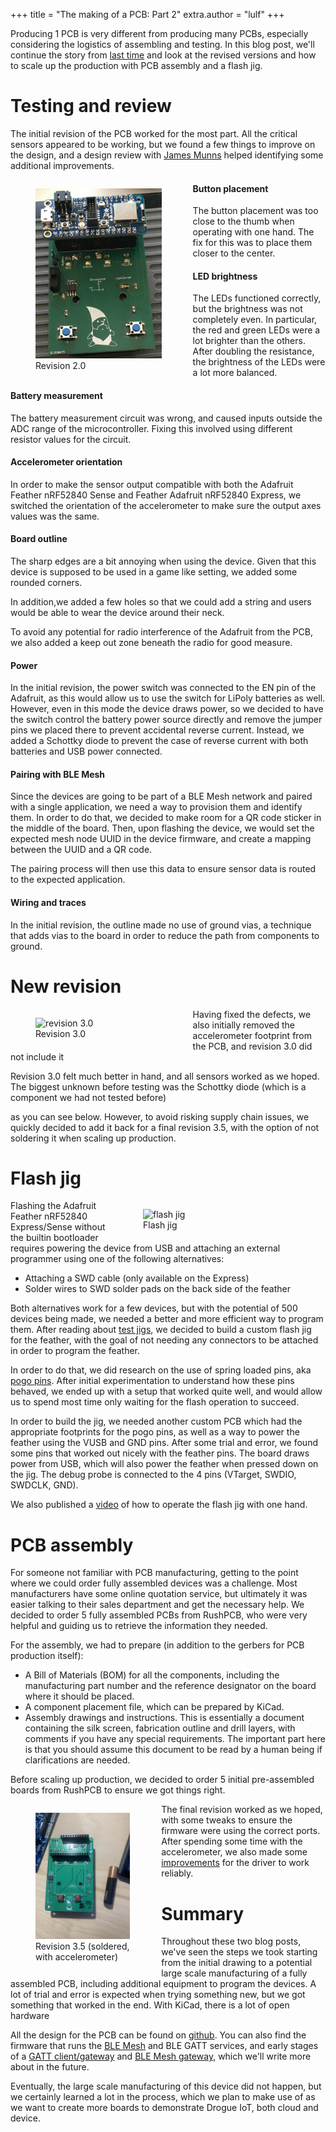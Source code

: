 +++
title = "The making of a PCB: Part 2"
extra.author = "lulf"
+++

Producing 1 PCB is very different from producing many PCBs, especially considering the logistics of assembling and testing. In this blog post, we'll continue the story from [last time](https://blog.drogue.io/pcb-part-1/) and look at the revised versions and how to scale up the production with PCB assembly and a flash jig.

<!-- more -->

# Testing and review

The initial revision of the PCB worked for the most part. All the critical sensors appeared to be working, but we found a few things to improve on the design, and a design review with [James Munns](https://jamesmunns.com/blog/) helped identifying some additional improvements.

<figure style="width: 40%; float: left; padding-right: 10px">
    <img src="rev2.png" alt="revision 2.0" />
    <figcaption>Revision 2.0</figcaption>
</figure>

#### Button placement

The button placement was too close to the thumb when operating with one hand. The fix for this was to place them closer to the center.

#### LED brightness

The LEDs functioned correctly, but the brightness was not completely even. In particular, the red and green LEDs were a lot brighter than the others. After doubling the resistance, the brightness of the LEDs were a lot more balanced.

#### Battery measurement

The battery measurement circuit was wrong, and caused inputs outside the ADC range of the microcontroller. Fixing this involved using different resistor values for the circuit.

#### Accelerometer orientation

In order to make the sensor output compatible with both the Adafruit Feather nRF52840 Sense and Feather Adafruit nRF52840 Express, we switched the orientation of the accelerometer to make sure the output axes values was the same.

#### Board outline

The sharp edges are a bit annoying when using the device. Given that this device is supposed to be used in a game like setting, we added some rounded corners.

In addition,we added a few holes so that we could add a string and users would be able to wear the device around their neck.

To avoid any potential for radio interference of the Adafruit from the PCB, we also added a keep out zone beneath the radio for good measure.

#### Power

In the initial revision, the power switch was connected to the EN pin of the Adafruit, as this would allow us to use the switch for LiPoly batteries as well. However, even in this mode the device draws power, so we decided to have the switch control the battery power source directly and remove the jumper pins we placed there to prevent accidental reverse current. Instead, we added a Schottky diode to prevent the case of reverse current with both batteries and USB power connected.

#### Pairing with BLE Mesh

Since the devices are going to be part of a BLE Mesh network and paired with a single application, we need a way to provision them and identify them. In order to do that, we decided to make room for a QR code sticker in the middle of the board. Then, upon flashing the device, we would set the expected mesh node UUID in the device firmware, and create a mapping between the UUID and a QR code. 

The pairing process will then use this data to ensure sensor data is routed to the expected application.

#### Wiring and traces

In the initial revision, the outline made no use of ground vias, a technique that adds vias to the board in order to reduce the path from components to ground.

# New revision

<figure style="width: 40%; float: left; padding-right: 10px">
    <img src="rev3.png" alt="revision 3.0" />
    <figcaption>Revision 3.0</figcaption>
</figure>


Having fixed the defects, we also initially removed the accelerometer footprint from the PCB, and revision 3.0 did not include it

Revision 3.0 felt much better in hand, and all sensors worked as we hoped. The biggest unknown before testing was the Schottky diode (which is a component we had not tested before)

as you can see below. However, to avoid risking supply chain issues, we quickly decided to add it back for a final revision 3.5, with the option of not soldering it when scaling up production.

<div style="clear: both" />

# Flash jig

<figure style="width: 50%; float: right; padding-left: 10px">
    <img src="testjig.png" alt="flash jig" />
    <figcaption>Flash jig</figcaption>
</figure>

Flashing the Adafruit Feather nRF52840 Express/Sense without the builtin bootloader requires powering the device from USB and attaching an external programmer using one of the following alternatives:

* Attaching a SWD cable (only available on the Express)
* Solder wires to SWD solder pads on the back side of the feather


Both alternatives work for a few devices, but with the potential of 500 devices being made, we needed a better and more efficient way to program them. After reading about [test jigs](https://learn.adafruit.com/how-to-build-a-testing-fixture), we decided to build a custom flash jig for the feather, with the goal of not needing any connectors to be attached in order to program the feather.

In order to do that, we did research on the use of spring loaded pins, aka [pogo pins](https://en.wikipedia.org/wiki/Pogo_pin). After initial experimentation to understand how these pins behaved, we ended up with a setup that worked quite well, and would allow us to spend most time only waiting for the flash operation to succeed.

In order to build the jig, we needed another custom PCB which had the appropriate footprints for the pogo pins, as well as a way to power the feather using the VUSB and GND pins. After some trial and error, we found some pins that worked out nicely with the feather pins. The board draws power from USB, which will also power the feather when pressed down on the jig. The debug probe is connected to the 4 pins (VTarget, SWDIO, SWDCLK, GND).

We also published a [video](https://www.youtube.com/watch?v=1Ntq5H2DcYU) of how to operate the flash jig with one hand.

<div style="clear: both" />

# PCB assembly

For someone not familiar with PCB manufacturing, getting to the point where we could order fully assembled devices was a challenge. Most manufacturers have some online quotation service, but ultimately it was easier talking to their sales department and get the necessary help. We decided to order 5 fully assembled PCBs from RushPCB, who were very helpful and guiding us to retrieve the information they needed.

For the assembly, we had to prepare (in addition to the gerbers for PCB production itself):

* A Bill of Materials (BOM) for all the components, including the manufacturing part number and the reference designator on the board where it should be placed.
* A component placement file, which can be prepared by KiCad. 
* Assembly drawings and instructions. This is essentially a document containing the silk screen, fabrication outline and drill layers, with comments if you have any special requirements. The important part here is that you should assume this document to be read by a human being if clarifications are needed.

Before scaling up production, we decided to order 5 initial pre-assembled boards from RushPCB to ensure we got things right.

<figure style="width: 30%; float: left; padding-right: 10px">
    <img src="rev3_5.png" alt="revision 3.5" />
    <figcaption>Revision 3.5 (soldered, with accelerometer)</figcaption>
</figure>

The final revision worked as we hoped, with some tweaks to ensure the firmware were using the correct ports. After spending some time with the accelerometer, we also made some [improvements](https://github.com/lulf/ADXL343.rs/tree/accel_normalized) for the driver to work reliably.

# Summary

Throughout these two blog posts, we've seen the steps we took starting from the initial drawing to a potential large scale manufacturing of a fully assembled PCB, including additional equipment to program the devices. A lot of trial and error is expected when trying something new, but we got something that worked in the end. With KiCad, there is a lot of open hardware 

All the design for the PCB can be found on [github](https://github.com/drogue-iot/burrboard/tree/main/hardware/feather). You can also find the firmware that runs the [BLE Mesh](https://blog.drogue.io/bluetooth-mesh/) and BLE GATT services, and early stages of a [GATT client/gateway](https://github.com/drogue-iot/burrboard/tree/main/gatt-client) and [BLE Mesh gateway](https://github.com/drogue-iot/burrboard/tree/main/gateway), which we'll write more about in the future.

Eventually, the large scale manufacturing of this device did not happen, but we certainly learned a lot in the process, which we plan to make use of as we want to create more boards to demonstrate Drogue IoT, both cloud and device. 

<div style="clear: both" />
